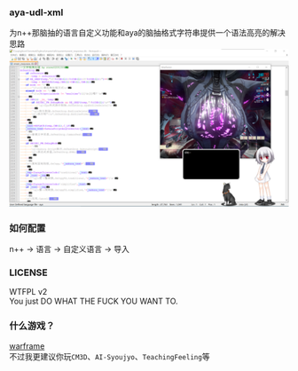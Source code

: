 ### aya-udl-xml  
为n++那脑抽的语言自定义功能和aya的脑抽格式字符串提供一个语法高亮的解决思路  
![预览图]( ./preview.png )  

### 如何配置  
n++ -> 语言 -> 自定义语言 -> 导入  

### LICENSE  
WTFPL v2  
You just DO WHAT THE FUCK YOU WANT TO.  

### 什么游戏？  
[warframe]( https://www.warframe.com/ )  
不过我更建议你玩`CM3D`、`AI-Syoujyo`、`TeachingFeeling`等  

